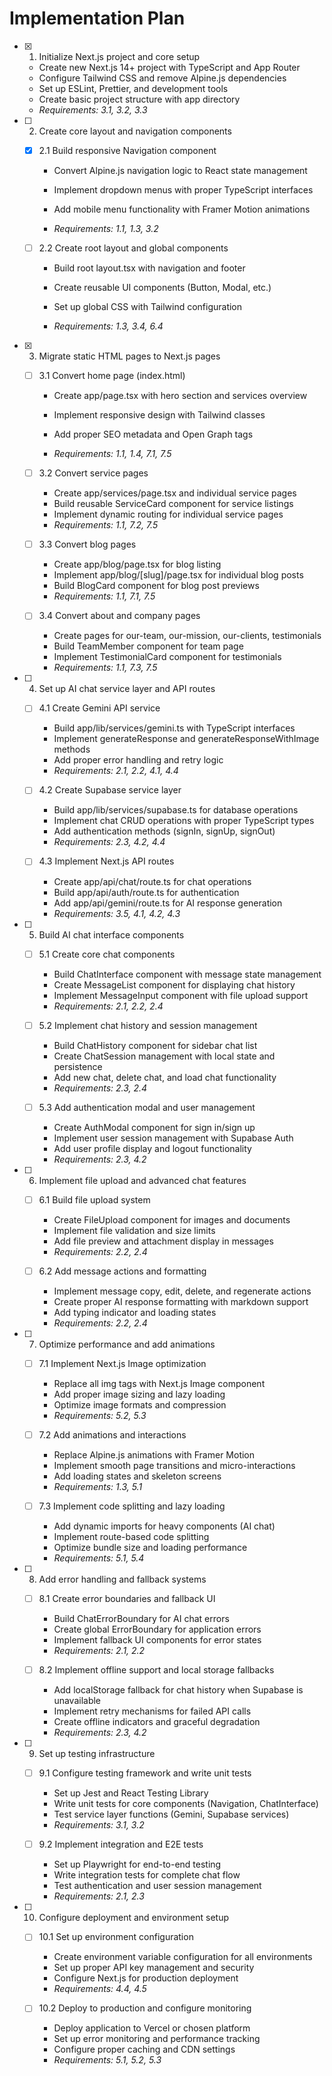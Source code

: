 # Implementation Plan

- [x] 1. Initialize Next.js project and core setup



  - Create new Next.js 14+ project with TypeScript and App Router
  - Configure Tailwind CSS and remove Alpine.js dependencies
  - Set up ESLint, Prettier, and development tools
  - Create basic project structure with app directory
  - _Requirements: 3.1, 3.2, 3.3_

- [ ] 2. Create core layout and navigation components
  - [x] 2.1 Build responsive Navigation component




    - Convert Alpine.js navigation logic to React state management
    - Implement dropdown menus with proper TypeScript interfaces
    - Add mobile menu functionality with Framer Motion animations


    - _Requirements: 1.1, 1.3, 3.2_

  - [ ] 2.2 Create root layout and global components
    - Build root layout.tsx with navigation and footer
    - Create reusable UI components (Button, Modal, etc.)


    - Set up global CSS with Tailwind configuration
    - _Requirements: 1.3, 3.4, 6.4_

- [x] 3. Migrate static HTML pages to Next.js pages



  - [ ] 3.1 Convert home page (index.html)
    - Create app/page.tsx with hero section and services overview
    - Implement responsive design with Tailwind classes


    - Add proper SEO metadata and Open Graph tags
    - _Requirements: 1.1, 1.4, 7.1, 7.5_

  - [ ] 3.2 Convert service pages


    - Create app/services/page.tsx and individual service pages
    - Build reusable ServiceCard component for service listings
    - Implement dynamic routing for individual service pages
    - _Requirements: 1.1, 7.2, 7.5_

  - [ ] 3.3 Convert blog pages
    - Create app/blog/page.tsx for blog listing
    - Implement app/blog/[slug]/page.tsx for individual blog posts
    - Build BlogCard component for blog post previews
    - _Requirements: 1.1, 7.1, 7.5_

  - [ ] 3.4 Convert about and company pages
    - Create pages for our-team, our-mission, our-clients, testimonials
    - Build TeamMember component for team page
    - Implement TestimonialCard component for testimonials
    - _Requirements: 1.1, 7.3, 7.5_

- [ ] 4. Set up AI chat service layer and API routes
  - [ ] 4.1 Create Gemini API service
    - Build app/lib/services/gemini.ts with TypeScript interfaces
    - Implement generateResponse and generateResponseWithImage methods
    - Add proper error handling and retry logic
    - _Requirements: 2.1, 2.2, 4.1, 4.4_

  - [ ] 4.2 Create Supabase service layer
    - Build app/lib/services/supabase.ts for database operations
    - Implement chat CRUD operations with proper TypeScript types
    - Add authentication methods (signIn, signUp, signOut)
    - _Requirements: 2.3, 4.2, 4.4_

  - [ ] 4.3 Implement Next.js API routes
    - Create app/api/chat/route.ts for chat operations
    - Build app/api/auth/route.ts for authentication
    - Add app/api/gemini/route.ts for AI response generation
    - _Requirements: 3.5, 4.1, 4.2, 4.3_

- [ ] 5. Build AI chat interface components
  - [ ] 5.1 Create core chat components
    - Build ChatInterface component with message state management
    - Create MessageList component for displaying chat history
    - Implement MessageInput component with file upload support
    - _Requirements: 2.1, 2.2, 2.4_

  - [ ] 5.2 Implement chat history and session management
    - Build ChatHistory component for sidebar chat list
    - Create ChatSession management with local state and persistence
    - Add new chat, delete chat, and load chat functionality
    - _Requirements: 2.3, 2.4_

  - [ ] 5.3 Add authentication modal and user management
    - Create AuthModal component for sign in/sign up
    - Implement user session management with Supabase Auth
    - Add user profile display and logout functionality
    - _Requirements: 2.3, 4.2_

- [ ] 6. Implement file upload and advanced chat features
  - [ ] 6.1 Build file upload system
    - Create FileUpload component for images and documents
    - Implement file validation and size limits
    - Add file preview and attachment display in messages
    - _Requirements: 2.2, 2.4_

  - [ ] 6.2 Add message actions and formatting
    - Implement message copy, edit, delete, and regenerate actions
    - Create proper AI response formatting with markdown support
    - Add typing indicator and loading states
    - _Requirements: 2.2, 2.4_

- [ ] 7. Optimize performance and add animations
  - [ ] 7.1 Implement Next.js Image optimization
    - Replace all img tags with Next.js Image component
    - Add proper image sizing and lazy loading
    - Optimize image formats and compression
    - _Requirements: 5.2, 5.3_

  - [ ] 7.2 Add animations and interactions
    - Replace Alpine.js animations with Framer Motion
    - Implement smooth page transitions and micro-interactions
    - Add loading states and skeleton screens
    - _Requirements: 1.3, 5.1_

  - [ ] 7.3 Implement code splitting and lazy loading
    - Add dynamic imports for heavy components (AI chat)
    - Implement route-based code splitting
    - Optimize bundle size and loading performance
    - _Requirements: 5.1, 5.4_

- [ ] 8. Add error handling and fallback systems
  - [ ] 8.1 Create error boundaries and fallback UI
    - Build ChatErrorBoundary for AI chat errors
    - Create global ErrorBoundary for application errors
    - Implement fallback UI components for error states
    - _Requirements: 2.1, 2.2_

  - [ ] 8.2 Implement offline support and local storage fallbacks
    - Add localStorage fallback for chat history when Supabase is unavailable
    - Implement retry mechanisms for failed API calls
    - Create offline indicators and graceful degradation
    - _Requirements: 2.3, 4.2_

- [ ] 9. Set up testing infrastructure
  - [ ] 9.1 Configure testing framework and write unit tests
    - Set up Jest and React Testing Library
    - Write unit tests for core components (Navigation, ChatInterface)
    - Test service layer functions (Gemini, Supabase services)
    - _Requirements: 3.1, 3.2_

  - [ ] 9.2 Implement integration and E2E tests
    - Set up Playwright for end-to-end testing
    - Write integration tests for complete chat flow
    - Test authentication and user session management
    - _Requirements: 2.1, 2.3_

- [ ] 10. Configure deployment and environment setup
  - [ ] 10.1 Set up environment configuration
    - Create environment variable configuration for all environments
    - Set up proper API key management and security
    - Configure Next.js for production deployment
    - _Requirements: 4.4, 4.5_

  - [ ] 10.2 Deploy to production and configure monitoring
    - Deploy application to Vercel or chosen platform
    - Set up error monitoring and performance tracking
    - Configure proper caching and CDN settings
    - _Requirements: 5.1, 5.2, 5.3_